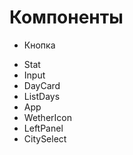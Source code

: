 # Компоненты

- Кнопка

* Stat
* Input
* DayCard
* ListDays
* App
* WetherIcon
* LeftPanel
* CitySelect
